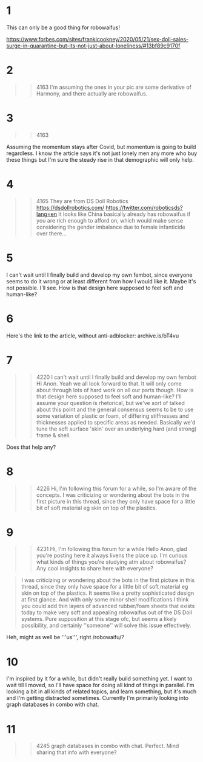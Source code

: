 # 1
This can only be a good thing for robowaifus!

https://www.forbes.com/sites/frankicookney/2020/05/21/sex-doll-sales-surge-in-quarantine-but-its-not-just-about-loneliness/#13bf89c9170f

# 2
>>4163
I'm assuming the ones in your pic are some derivative of Harmony, and there actually are robowaifus.

# 3
>>4163

Assuming the momentum stays after Covid, but momentum is going to build regardless. I know the article says it's not just lonely men any more who buy these things but I'm sure the steady rise in that demographic will only help.

# 4
>>4165
They are from DS Doll Robotics https://dsdollrobotics.com/
https://twitter.com/roboticsds?lang=en
It looks like China basically already has robowaifus if you are rich enough to afford on, which would make sense considering the gender imbalance due to female infanticide over there...

# 5
I can't wait until I finally build and develop my own fembot, since everyone seems to do it wrong or at least different from how I would like it. Maybe it's not possible. I'll see. 
How is that design here supposed to feel soft and human-like?

# 6
Here's the link to the article, without anti-adblocker: 
archive.is/bT4vu

# 7
>>4220
>I can't wait until I finally build and develop my own fembot
Hi Anon. Yeah we all look forward to that. It will only come about through lots of hard work on all our parts though. 
>How is that design here supposed to feel soft and human-like?
I'll assume your question is rhetorical, but we've sort of talked about this point and the general consensus seems to be to use some variation of plastic or foam, of differing stiffnesses and thicknesses applied to specific areas as needed. Basically we'd tune the soft surface 'skin' over an underlying hard (and strong) frame & shell.

Does that help any?

# 8
>>4226
Hi, I'm following this forum for a while, so I'm aware of the concepts. I was criticizing or wondering about the bots in the first picture in this thread, since they only have space for a little bit of soft material eg skin on top of the plastics.

# 9
>>4231
>Hi, I'm following this forum for a while
Hello Anon, glad you're posting here it always livens the place up. I'm curious what kinds of things you're studying atm about robowaifus? Any cool insights to share here with everyone?

>I was criticizing or wondering about the bots in the first picture in this thread, since they only have space for a little bit of soft material eg skin on top of the plastics.
It seems like a pretty sophisticated design at first glance. And with only some minor shell modifications I think you could add thin layers of advanced rubber/foam sheets that exists today to make very soft and appealing robowaifus out of the DS Doll systems. Pure supposition at this stage ofc, but seems a likely possibility, and certainly ''someone'' will solve this issue effectively.

Heh, might as well be '''us''', right /robowaifu/?

# 10
I'm inspired by it for a while, but didn't really build something yet. I want to wait till I moved, so I'll have space for doing all kind of things in parallel. I'm looking a bit in all kinds of related topics, and learn something, but it's much and I'm getting distracted sometimes. Currently I'm primarily looking into graph databases in combo with chat.

# 11
>>4245
>graph databases in combo with chat.
Perfect. Mind sharing that info with everyone?

